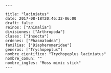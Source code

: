 
      ---

      title: "laciniatus"
      date: 2017-08-18T20:46:32-06:00
      draft: false
      reinos: ["Animalia"]
      divisiones: ["Arthropoda"]
      clases: ["Insecta"]
      ordenes: ["Phasmatodea"]
      familias: ["Diapheromeridae"]
      generos: ["Trychopeplus"]
      nombre_cientifico: "Trychopeplus laciniatus"
      nombre_comun: ""
      nombre_ingles: "Moss mimic stick"
      ---

      